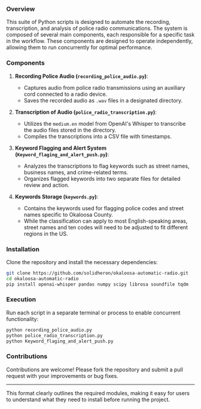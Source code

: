 ### Overview

This suite of Python scripts is designed to automate the recording, transcription, and analysis of police radio communications. The system is composed of several main components, each responsible for a specific task in the workflow. These components are designed to operate independently, allowing them to run concurrently for optimal performance.

### Components

1. **Recording Police Audio (`recording_police_audio.py`)**: 
   - Captures audio from police radio transmissions using an auxiliary cord connected to a radio device.
   - Saves the recorded audio as `.wav` files in a designated directory.

2. **Transcription of Audio (`police_radio_transcription.py`)**:
   - Utilizes the `medium.en` model from OpenAI's Whisper to transcribe the audio files stored in the directory.
   - Compiles the transcriptions into a CSV file with timestamps.

3. **Keyword Flagging and Alert System (`Keyword_flaging_and_alert_push.py`)**:
   - Analyzes the transcriptions to flag keywords such as street names, business names, and crime-related terms.
   - Organizes flagged keywords into two separate files for detailed review and action.

4. **Keywords Storage (`keywords.py`)**:
   - Contains the keywords used for flagging police codes and street names specific to Okaloosa County.
   - While the classification can apply to most English-speaking areas, street names and ten codes will need to be adjusted to fit different regions in the US.

### Installation

Clone the repository and install the necessary dependencies:

```bash
git clone https://github.com/solidheron/okaloosa-automatic-radio.git
cd okaloosa-automatic-radio
pip install openai-whisper pandas numpy scipy librosa soundfile tqdm
```

### Execution

Run each script in a separate terminal or process to enable concurrent functionality:

```bash
python recording_police_audio.py
python police_radio_transcription.py
python Keyword_flaging_and_alert_push.py
```

### Contributions

Contributions are welcome! Please fork the repository and submit a pull request with your improvements or bug fixes.

---

This format clearly outlines the required modules, making it easy for users to understand what they need to install before running the project.
